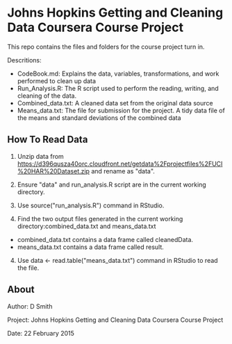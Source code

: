 
Johns Hopkins Getting and Cleaning Data Coursera Course Project
===============================================================

This repo contains the files and folders for the course project turn in.

Descritions:
* CodeBook.md: Explains the data, variables, transformations, and work performed to clean up data
* Run_Analysis.R: The R script used to perform the reading, writing, and cleaning of the data. 
* Combined_data.txt: A cleaned data set from the original data source
* Means_data.txt: The file for submission for the project. A tidy data file of the means and standard deviations of the combined data


How To Read Data
------------------

1) Unzip data from https://d396qusza40orc.cloudfront.net/getdata%2Fprojectfiles%2FUCI%20HAR%20Dataset.zip and rename as "data".

2) Ensure "data" and  run_analysis.R script are in the current working directory.

3) Use source("run_analysis.R") command in RStudio.

4) Find the two output files generated in the current working directory:combined_data.txt and means_data.txt
*  combined_data.txt contains a data frame called cleanedData.
*  means_data.txt contains a data frame called result.

4) Use data <- read.table("means_data.txt") command in RStudio to read the file. 
 
About
-----
Author: D Smith

Project: Johns Hopkins Getting and Cleaning Data Coursera Course Project

Date: 22 February 2015
